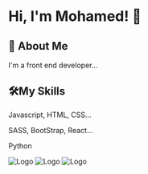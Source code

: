 
# Hi, I'm Mohamed! 👋


## 🚀 About Me
I'm a front end developer...


## 🛠My Skills
Javascript, HTML, CSS...

SASS, BootStrap, React...

Python


![Logo](https://external-content.duckduckgo.com/iu/?u=https%3A%2F%2Fmiro.medium.com%2Fmax%2F1200%2F1*bzxnF4M7B9qsfIxmCQ2YeA.png&f=1&nofb=1&ipt=ea778f3f50e994a0bf667ef6021f37cda9cd1cd56c84f569975011ec05b3904e&ipo=images)
![Logo](https://external-content.duckduckgo.com/iu/?u=https%3A%2F%2Ftse1.mm.bing.net%2Fth%3Fid%3DOIP.B1GepOD6wH9jAtUkVlUEcQHaEK%26pid%3DApi&f=1&ipt=9dcd1b694d9e714486d0ca4a233366a2ed6dfc0601f83669517d0e9611f53e01&ipo=images)
![Logo](https://external-content.duckduckgo.com/iu/?u=https%3A%2F%2Ftse1.mm.bing.net%2Fth%3Fid%3DOIP.uYS7xIsuZUeaSHfexd9MEgAAAA%26pid%3DApi&f=1&ipt=2132990ac73b1a9caa02228dfe8f4614ffb7b772f1c37fbda30c7c0a75e5247e&ipo=images)

